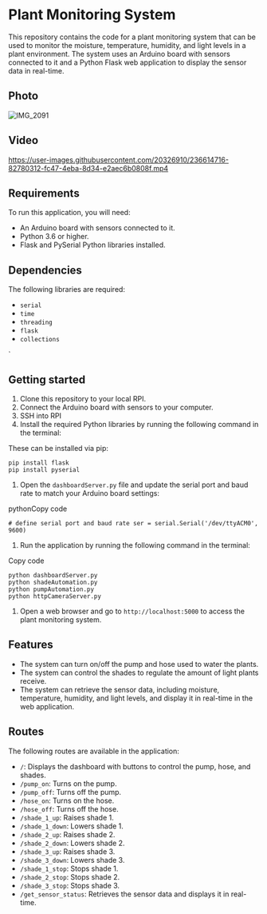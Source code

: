 Plant Monitoring System
=======================

This repository contains the code for a plant monitoring system that can be used to monitor the moisture, temperature, humidity, and light levels in a plant environment. The system uses an Arduino board with sensors connected to it and a Python Flask web application to display the sensor data in real-time.

Photo
-----
![IMG_2091](https://user-images.githubusercontent.com/20326910/236612451-cef785e5-bb2e-4f10-9279-13cb09384d4c.png)

Video
-----
https://user-images.githubusercontent.com/20326910/236614716-82780312-fc47-4eba-8d34-e2aec6b0808f.mp4

Requirements
------------

To run this application, you will need:

-   An Arduino board with sensors connected to it.
-   Python 3.6 or higher.
-   Flask and PySerial Python libraries installed.

Dependencies
------------

The following libraries are required:

-   `serial`
-   `time`
-   `threading`
-   `flask`
-   `collections`

`

Getting started
---------------

1.  Clone this repository to your local RPI.
2.  Connect the Arduino board with sensors to your computer.
3.  SSH into RPI 
4.  Install the required Python libraries by running the following command in the terminal:

These can be installed via pip:

```
pip install flask 
pip install pyserial
```

1.  Open the `dashboardServer.py` file and update the serial port and baud rate to match your Arduino board settings:

pythonCopy code

`# define serial port and baud rate
ser = serial.Serial('/dev/ttyACM0', 9600)`

1.  Run the application by running the following command in the terminal:

Copy code


```
python dashboardServer.py
python shadeAutomation.py
python pumpAutomation.py
python httpCameraServer.py
```

1.  Open a web browser and go to `http://localhost:5000` to access the plant monitoring system.



Features
--------

-   The system can turn on/off the pump and hose used to water the plants.
-   The system can control the shades to regulate the amount of light plants receive.
-   The system can retrieve the sensor data, including moisture, temperature, humidity, and light levels, and display it in real-time in the web application.

Routes
------

The following routes are available in the application:

-   `/`: Displays the dashboard with buttons to control the pump, hose, and shades.
-   `/pump_on`: Turns on the pump.
-   `/pump_off`: Turns off the pump.
-   `/hose_on`: Turns on the hose.
-   `/hose_off`: Turns off the hose.
-   `/shade_1_up`: Raises shade 1.
-   `/shade_1_down`: Lowers shade 1.
-   `/shade_2_up`: Raises shade 2.
-   `/shade_2_down`: Lowers shade 2.
-   `/shade_3_up`: Raises shade 3.
-   `/shade_3_down`: Lowers shade 3.
-   `/shade_1_stop`: Stops shade 1.
-   `/shade_2_stop`: Stops shade 2.
-   `/shade_3_stop`: Stops shade 3.
-   `/get_sensor_status`: Retrieves the sensor data and displays it in real-time.
